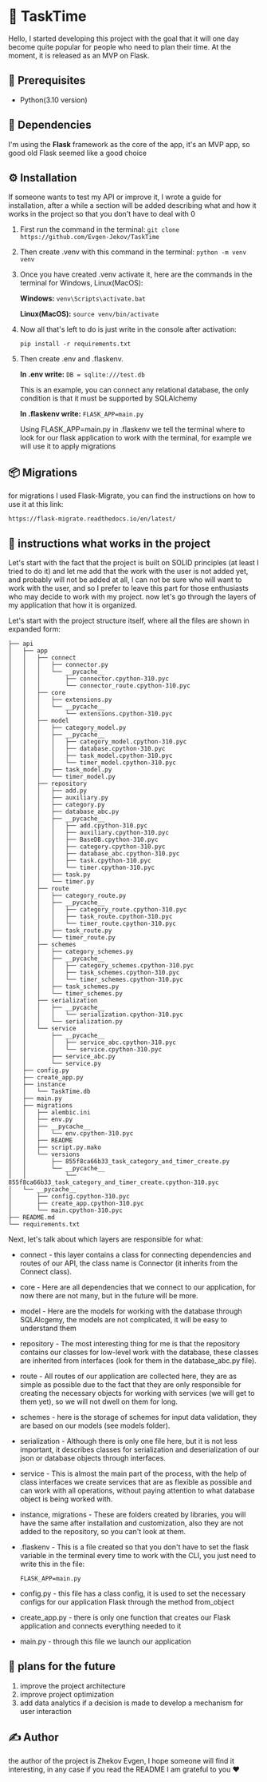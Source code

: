 # 🚀 TaskTime

Hello, I started developing this project with the goal that it will one day become quite popular for people who need to plan their time. At the moment, it is released as an MVP on Flask.

## 🧰 Prerequisites
- Python(3.10 version)

## 🧩 Dependencies

I'm using the **Flask** framework as the core of the app, it's an MVP app, so good old Flask seemed like a good choice

## ⚙️ Installation 

If someone wants to test my API or improve it, I wrote a guide for installation, after a while a section will be added describing what and how it works in the project so that you don't have to deal with 0

1. First run the command in the terminal: ```git clone https://github.com/Evgen-Jekov/TaskTime```

2. Then create .venv with this command in the terminal: ```python -m venv venv```

3. Once you have created .venv activate it, here are the commands in the terminal for Windows, Linux(MacOS):

    **Windows:** 
    ```venv\Scripts\activate.bat```

    **Linux(MacOS):** 
    ```source venv/bin/activate```

4. Now all that's left to do is just write in the console after activation:

    ```pip install -r requirements.txt```

5. Then create .env and .flaskenv. 

    **In .env write:** 
    `DB = sqlite:///test.db`

    This is an example, you can connect any relational database, the only condition is that it must be supported by SQLAlchemy

    **In .flaskenv write:**
    `FLASK_APP=main.py`

    Using FLASK_APP=main.py in .flaskenv we tell the terminal where to look for our flask application to work with the terminal, for example we will use it to apply migrations

## 📦 Migrations

for migrations I used Flask-Migrate, you can find the instructions on how to use it at this link:

`https://flask-migrate.readthedocs.io/en/latest/`

## 📃 instructions what works in the project

Let's start with the fact that the project is built on SOLID principles (at least I tried to do it) and let me add that the work with the user is not added yet, and probably will not be added at all, I can not be sure who will want to work with the user, and so I prefer to leave this part for those enthusiasts who may decide to work with my project. now let's go through the layers of my application that how it is organized.

Let's start with the project structure itself, where all the files are shown in expanded form:

```
├── api
│   ├── app
│   │   ├── connect
│   │   │   ├── connector.py
│   │   │   └── __pycache__
│   │   │       ├── connector.cpython-310.pyc
│   │   │       └── connector_route.cpython-310.pyc
│   │   ├── core
│   │   │   ├── extensions.py
│   │   │   └── __pycache__
│   │   │       └── extensions.cpython-310.pyc
│   │   ├── model
│   │   │   ├── category_model.py
│   │   │   ├── __pycache__
│   │   │   │   ├── category_model.cpython-310.pyc
│   │   │   │   ├── database.cpython-310.pyc
│   │   │   │   ├── task_model.cpython-310.pyc
│   │   │   │   └── timer_model.cpython-310.pyc
│   │   │   ├── task_model.py
│   │   │   └── timer_model.py
│   │   ├── repository
│   │   │   ├── add.py
│   │   │   ├── auxiliary.py
│   │   │   ├── category.py
│   │   │   ├── database_abc.py
│   │   │   ├── __pycache__
│   │   │   │   ├── add.cpython-310.pyc
│   │   │   │   ├── auxiliary.cpython-310.pyc
│   │   │   │   ├── BaseDB.cpython-310.pyc
│   │   │   │   ├── category.cpython-310.pyc
│   │   │   │   ├── database_abc.cpython-310.pyc
│   │   │   │   ├── task.cpython-310.pyc
│   │   │   │   └── timer.cpython-310.pyc
│   │   │   ├── task.py
│   │   │   └── timer.py
│   │   ├── route
│   │   │   ├── category_route.py
│   │   │   ├── __pycache__
│   │   │   │   ├── category_route.cpython-310.pyc
│   │   │   │   ├── task_route.cpython-310.pyc
│   │   │   │   └── timer_route.cpython-310.pyc
│   │   │   ├── task_route.py
│   │   │   └── timer_route.py
│   │   ├── schemes
│   │   │   ├── category_schemes.py
│   │   │   ├── __pycache__
│   │   │   │   ├── category_schemes.cpython-310.pyc
│   │   │   │   ├── task_schemes.cpython-310.pyc
│   │   │   │   └── timer_schemes.cpython-310.pyc
│   │   │   ├── task_schemes.py
│   │   │   └── timer_schemes.py
│   │   ├── serialization
│   │   │   ├── __pycache__
│   │   │   │   └── serialization.cpython-310.pyc
│   │   │   └── serialization.py
│   │   └── service
│   │       ├── __pycache__
│   │       │   ├── service_abc.cpython-310.pyc
│   │       │   └── service.cpython-310.pyc
│   │       ├── service_abc.py
│   │       └── service.py
│   ├── config.py
│   ├── create_app.py
│   ├── instance
│   │   └── TaskTime.db
│   ├── main.py
│   ├── migrations
│   │   ├── alembic.ini
│   │   ├── env.py
│   │   ├── __pycache__
│   │   │   └── env.cpython-310.pyc
│   │   ├── README
│   │   ├── script.py.mako
│   │   └── versions
│   │       ├── 855f8ca66b33_task_category_and_timer_create.py
│   │       └── __pycache__
│   │           └── 855f8ca66b33_task_category_and_timer_create.cpython-310.pyc
│   └── __pycache__
│       ├── config.cpython-310.pyc
│       ├── create_app.cpython-310.pyc
│       └── main.cpython-310.pyc
├── README.md
└── requirements.txt
```

Next, let's talk about which layers are responsible for what:

- connect - this layer contains a class for connecting dependencies and routes of our API, the class name is Connector (it inherits from the Connect class).

- core - Here are all dependencies that we connect to our application, for now there are not many, but in the future will be more.

- model - Here are the models for working with the database through SQLAlcgemy, the models are not complicated, it will be easy to understand them

- repository - The most interesting thing for me is that the repository contains our classes for low-level work with the database, these classes are inherited from interfaces (look for them in the database_abc.py file).

- route - All routes of our application are collected here, they are as simple as possible due to the fact that they are only responsible for creating the necessary objects for working with services (we will get to them yet), so we will not dwell on them for long.

- schemes - here is the storage of schemes for input data validation, they are based on our models (see models folder).

- serialization - Although there is only one file here, but it is not less important, it describes classes for serialization and deserialization of our json or database objects through interfaces.

- service - This is almost the main part of the process, with the help of class interfaces we create services that are as flexible as possible and can work with all operations, without paying attention to what database object is being worked with.

- instance, migrations - These are folders created by libraries, you will have the same after installation and customization, also they are not added to the repository, so you can't look at them. 

- .flaskenv - This is a file created so that you don't have to set the flask variable in the terminal every time to work with the CLI, you just need to write this in the file: 

    `FLASK_APP=main.py`

- config.py - this file has a class config, it is used to set the necessary configs for our application Flask through the method from_object

- create_app.py - there is only one function that creates our Flask application and connects everything needed to it

- main.py - through this file we launch our application

## 🎯 plans for the future

1. improve the project architecture
2. improve project optimization
3. add data analytics if a decision is made to develop a mechanism for user interaction

## ✍️ Author

the author of the project is Zhekov Evgen, I hope someone will find it interesting, in any case if you read the README I am grateful to you ❤️